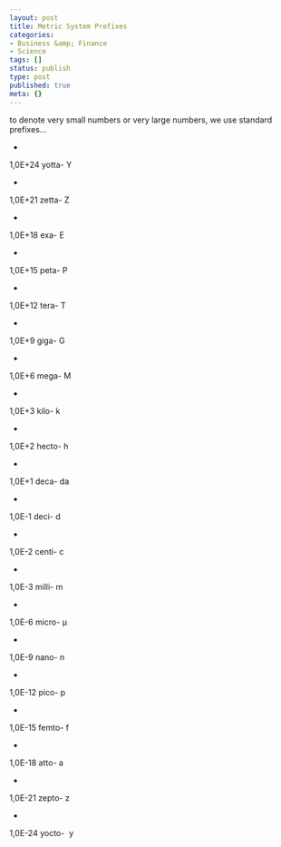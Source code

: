 ```yaml
---
layout: post
title: Metric System Prefixes
categories:
- Business &amp; Finance
- Science
tags: []
status: publish
type: post
published: true
meta: {}
---
```

to denote very small numbers or very large numbers, we use standard prefixes... 

-  

1,0E+24 yotta- Y

-  

1,0E+21 zetta- Z

-  

1,0E+18 exa- E

-  

1,0E+15 peta- P

-  

1,0E+12 tera- T

-  

1,0E+9 giga- G

-  

1,0E+6 mega- M

-  

1,0E+3 kilo- k

-  

1,0E+2 hecto- h

-  

1,0E+1 deca- da

-  

1,0E-1 deci- d

-  

1,0E-2 centi- c

-  

1,0E-3 milli- m

-  

1,0E-6 micro- µ

-  

1,0E-9 nano- n

-  

1,0E-12 pico- p

-  

1,0E-15 femto- f

-  

1,0E-18 atto- a

-  

1,0E-21 zepto- z

-  

1,0E-24 yocto-  y

